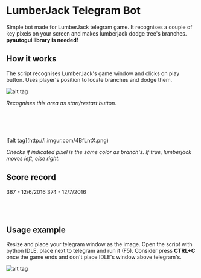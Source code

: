 # LumberJack Telegram Bot
Simple bot made for LumberJack telegram game. It recognises a couple of key pixels on your screen and makes lumberjack dodge tree's branches. **pyautogui library is needed!**


## How it works
The script recognises LumberJack's game window and clicks on play button. Uses player's position to locate branches and dodge them.

![alt tag](http://i.imgur.com/u4PZAQT.png)


_Recognises this area as start/restart button._

<br />
<br />
<br />
<br />
![alt tag](http://i.imgur.com/4BfLntX.png)


_Checks if indicated pixel is the same color as branch's. If true, lumberjack moves left, else right._


## Score record

367 - 12/6/2016
374 - 12/7/2016
<br />
<br />
<br />
<br />
## Usage example

Resize and place your telegram window as the image. Open the script with python IDLE, place next to telegram and run it (F5). Consider press **CTRL+C** once the game ends and don't place IDLE's window above telegram's.



![alt tag](http://i.imgur.com/JRQMYxS.png)

